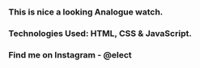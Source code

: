 ### This is nice a looking Analogue watch.

### Technologies Used: HTML, CSS & JavaScript.

### Find me on Instagram - @elect
